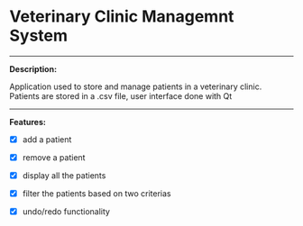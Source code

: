 # Veterinary Clinic Managemnt System
***
**Description:**

Application used to store and manage patients in a veterinary clinic. Patients are stored in a .csv file, user interface done with Qt 

***
**Features:**

- [x] add a patient
- [x] remove a patient
- [x] display all the patients
- [x] filter the patients based on two criterias
- [x] undo/redo functionality




